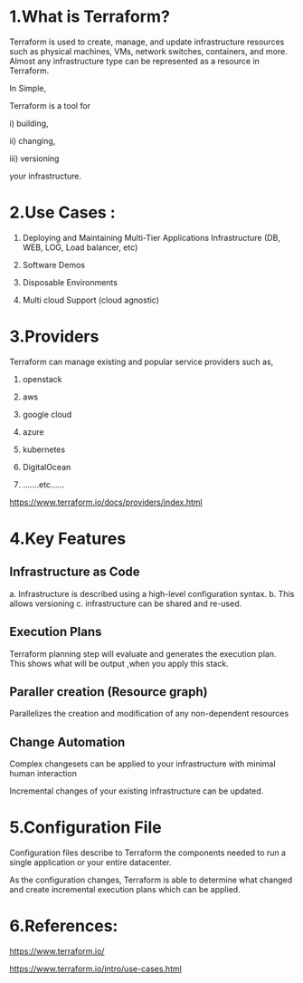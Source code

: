
1.What is Terraform?
=====================

Terraform is used to create, manage, and update infrastructure resources such as physical machines, VMs, network switches, containers, and more. Almost any infrastructure type can be represented as a resource in Terraform.

In Simple,

Terraform is a tool for 

 i)   building, 

ii)  changing, 

iii) versioning 

 your infrastructure.



2.Use Cases :
=====================

1. Deploying and Maintaining Multi-Tier Applications Infrastructure (DB, WEB, LOG, Load balancer, etc)

2. Software Demos

3. Disposable Environments

4. Multi cloud Support (cloud agnostic)


3.Providers
============

Terraform can manage existing and popular service providers such as,

1) openstack

2) aws

3) google cloud

4) azure

5) kubernetes

6) DigitalOcean

7) .......etc......


https://www.terraform.io/docs/providers/index.html



4.Key Features
==============


Infrastructure as Code 
------------------------
a. Infrastructure is described using a high-level configuration syntax.
b. This allows versioning
c. infrastructure can be shared and re-used.



Execution Plans 
------------------------
Terraform planning step will evaluate and generates the execution plan. This shows what will be output ,when you apply this stack.



Paraller creation (Resource graph)
-----------------------------------

Parallelizes the creation and modification of any non-dependent resources


Change Automation 
------------------

Complex changesets can be applied to your infrastructure with minimal human interaction

Incremental changes of your existing infrastructure can be updated.





5.Configuration File
=====================

Configuration files describe to Terraform the components needed to run a single application or your entire datacenter.

As the configuration changes, Terraform is able to determine what changed and create incremental execution plans which can be applied.




6.References:
==============

https://www.terraform.io/


https://www.terraform.io/intro/use-cases.html


